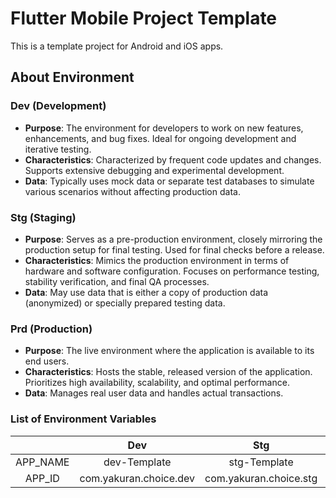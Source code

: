 # Flutter Mobile Project Template

This is a template project for Android and iOS apps.

## About Environment

### Dev (Development)

- **Purpose**: The environment for developers to work on new features, enhancements, and bug fixes. Ideal for ongoing development and iterative testing.
- **Characteristics**: Characterized by frequent code updates and changes. Supports extensive debugging and experimental development.
- **Data**: Typically uses mock data or separate test databases to simulate various scenarios without affecting production data.

### Stg (Staging)

- **Purpose**: Serves as a pre-production environment, closely mirroring the production setup for final testing. Used for final checks before a release.
- **Characteristics**: Mimics the production environment in terms of hardware and software configuration. Focuses on performance testing, stability verification, and final QA processes.
- **Data**: May use data that is either a copy of production data (anonymized) or specially prepared testing data.

### Prd (Production)

- **Purpose**: The live environment where the application is available to its end users.
- **Characteristics**: Hosts the stable, released version of the application. Prioritizes high availability, scalability, and optimal performance.
- **Data**: Manages real user data and handles actual transactions.

### List of Environment Variables

|  | Dev | Stg | Prd |
|:-:|:-:|:-:|:-:|
| APP_NAME | dev-Template | stg-Template | Template |
| APP_ID | com.yakuran.choice.dev | com.yakuran.choice.stg | com.yakuran.choice.template |
